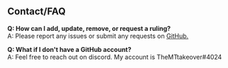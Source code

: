 ## Contact/FAQ

**Q: How can I add, update, remove, or request a ruling?**  
A: Please report any issues or submit any requests on [GitHub.](https://github.com/TheMTtakeover/goat-rulings/issues)

**Q: What if I don't have a GitHub account?**  
A: Feel free to reach out on discord. My account is TheMTtakeover#4024